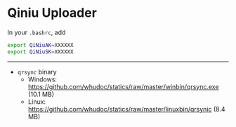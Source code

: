 # Qiniu Uploader

In your `.bashrc`, add

```bash
export QiNiuAK=XXXXXX
export QiNiuSK=XXXXXX
```

---

-   `qrsync` binary
    -   Windows: <https://github.com/whudoc/statics/raw/master/winbin/qrsync.exe> (10.1 MB)
    -   Linux: <https://github.com/whudoc/statics/raw/master/linuxbin/qrsynic> (8.4 MB)
